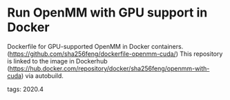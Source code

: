 # Run OpenMM with GPU support in Docker
Dockerfile for GPU-supported OpenMM in Docker containers. (https://github.com/sha256feng/dockerfile-openmm-cuda/) 
This repository is linked to the image in Dockerhub (https://hub.docker.com/repository/docker/sha256feng/openmm-with-cuda) via autobuild. 

tags: 2020.4
